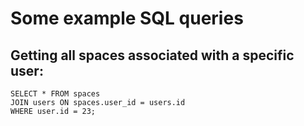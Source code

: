 # Some example SQL queries
## Getting all spaces associated with a specific user:

```
SELECT * FROM spaces
JOIN users ON spaces.user_id = users.id
WHERE user.id = 23;
```

